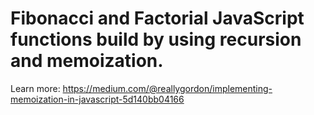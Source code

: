 # Fibonacci and Factorial JavaScript functions build by using recursion and memoization.

Learn more: https://medium.com/@reallygordon/implementing-memoization-in-javascript-5d140bb04166
